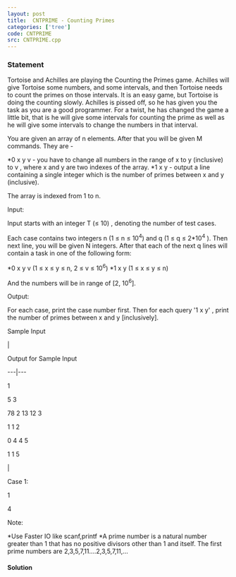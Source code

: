 ```yaml
---
layout: post
title:  CNTPRIME - Counting Primes 
categories: ['tree']
code: CNTPRIME
src: CNTPRIME.cpp
---
```


### **Statement**

Tortoise and Achilles are playing the Counting the Primes game. Achilles will
give Tortoise some numbers, and some intervals, and then Tortoise needs to
count the primes on those intervals. It is an easy game, but Tortoise is doing
the counting slowly. Achilles is pissed off, so he has given you the task as
you are a good programmer. For a twist, he has changed the game a little bit,
that is he will give some intervals for counting the prime as well as he will
give some intervals to change the numbers in that interval.

You are given an array of n elements. After that you will be given M
commands. They are -

  *0 x y v \- you have to change all numbers in the range of x to y (inclusive) to v , where x and y are two indexes of the array.
  *1 x y \- output a line containing a single integer which is the number of primes between x and y (inclusive). 

The array is indexed from 1 to n.

Input:

Input starts with an integer T (≤ 10) , denoting the number of test cases.

Each case contains two integers n (1 ≤ n ≤ 10<sup>4</sup>) and q (1
≤ q ≤ 2*10<sup>4</sup> ). Then next line, you will be given
N integers. After that each of the next q lines will contain a task in
one of the following form:

  *0 x y v (1 ≤ x ≤ y ≤ n, 2 ≤ v ≤ 10<sup>6</sup>)
  *1 x y (1 ≤ x ≤ y ≤ n)

And the numbers will be in range of [2, 10<sup>6</sup>].

Output:

For each case, print the case number first. Then for each query '1 x y' ,
print the number of primes between x and y [inclusively].

Sample Input

|

Output for Sample Input  
  
---|---  
  
1

5 3

78 2 13 12 3

1 1 2

0 4 4 5

1 1 5

|

Case 1:

1

4  
  
  

  

Note:

  *Use Faster IO like scanf,printf
  *A prime number is a natural number greater than 1 that has no positive divisors other than 1 and itself. The first prime numbers are 2,3,5,7,11....2,3,5,7,11,…



#### **Solution**



